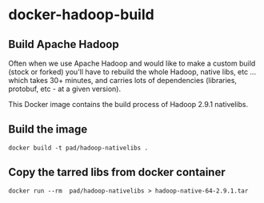 docker-hadoop-build
===================

## Build Apache Hadoop

Often when we use Apache Hadoop and would like to make a custom build (stock or forked) you'll have to rebuild the whole Hadoop, native libs, etc ... which takes 30+ minutes, and carries lots of dependencies (libraries, protobuf, etc - at a given version).

This Docker image contains the build process of Hadoop 2.9.1 nativelibs.

## Build the image

```
docker build -t pad/hadoop-nativelibs .
```

## Copy the tarred libs from docker container

```
docker run --rm  pad/hadoop-nativelibs > hadoop-native-64-2.9.1.tar
```
